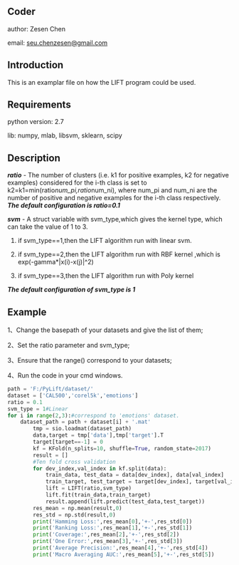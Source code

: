 ﻿## Coder

author: Zesen Chen

email: seu.chenzesen@gmail.com 

## Introduction

This is an examplar file on how the LIFT program could be used.

## Requirements

python version: 2.7

lib: numpy, mlab, libsvm, sklearn, scipy

## Description

***ratio*** - The number of clusters (i.e. k1 for positive examples, k2 for negative examples) considered for the i-th class is set to k2=k1=min(ratio*num_pi,ratio*num_ni), where num_pi and num_ni are the number of positive and negative examples for the i-th class respectively.
***The default configuration is ratio=0.1***

***svm*** - A struct variable with svm_type,which gives the kernel type, which can take the value of 1 to 3.
1) if svm_type==1,then the LIFT algorithm run with linear svm.

2) if svm_type==2,then the LIFT algorithm run with RBF kernel ,which is exp(-gamma*|x(i)-x(j)|^2)

3) if svm_type==3,then the LIFT algorithm run with Poly kernel

***The default configuration of svm_type is 1***

## Example

1、Change the basepath of your datasets and give the list of them;

2、Set the ratio parameter and svm_type;

3、Ensure that the range() correspond to your datasets;

4、Run the code in your cmd windows.

```python
path = 'F:/PyLift/dataset/'
dataset = ['CAL500','corel5k','emotions']
ratio = 0.1
svm_type = 1#Linear
for i in range(2,3):#correspond to 'emotions' dataset.
    dataset_path = path + dataset[i] + '.mat'
        tmp = sio.loadmat(dataset_path)
        data,target = tmp['data'],tmp['target'].T
        target[target==-1] = 0
        kf = KFold(n_splits=10, shuffle=True, random_state=2017)
        result = []
        #Ten fold cross validation
        for dev_index,val_index in kf.split(data):
            train_data, test_data = data[dev_index], data[val_index]
            train_target, test_target = target[dev_index], target[val_index]
            lift = LIFT(ratio,svm_type)
            lift.fit(train_data,train_target)
            result.append(lift.predict(test_data,test_target))     
        res_mean = np.mean(result,0)
        res_std = np.std(result,0)
        print('Hamming Loss:',res_mean[0],'+-',res_std[0])
        print('Ranking Loss:',res_mean[1],'+-',res_std[1])
        print('Coverage:',res_mean[2],'+-',res_std[2])
        print('One Error:',res_mean[3],'+-',res_std[3])
        print('Average Precision:',res_mean[4],'+-',res_std[4])
        print('Macro Averaging AUC:',res_mean[5],'+-',res_std[5])
```



